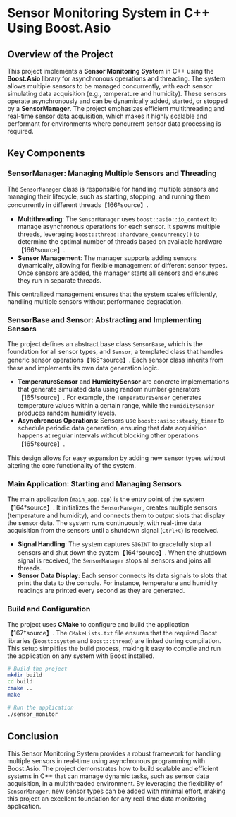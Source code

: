 # Sensor Monitoring System in C++ Using Boost.Asio

## Overview of the Project

This project implements a **Sensor Monitoring System** in C++ using the **Boost.Asio** library for asynchronous operations and threading. The system allows multiple sensors to be managed concurrently, with each sensor simulating data acquisition (e.g., temperature and humidity). These sensors operate asynchronously and can be dynamically added, started, or stopped by a **SensorManager**. The project emphasizes efficient multithreading and real-time sensor data acquisition, which makes it highly scalable and performant for environments where concurrent sensor data processing is required.

## Key Components

### SensorManager: Managing Multiple Sensors and Threading

The `SensorManager` class is responsible for handling multiple sensors and managing their lifecycle, such as starting, stopping, and running them concurrently in different threads【166†source】.

- **Multithreading**: The `SensorManager` uses `boost::asio::io_context` to manage asynchronous operations for each sensor. It spawns multiple threads, leveraging `boost::thread::hardware_concurrency()` to determine the optimal number of threads based on available hardware【166†source】.
- **Sensor Management**: The manager supports adding sensors dynamically, allowing for flexible management of different sensor types. Once sensors are added, the manager starts all sensors and ensures they run in separate threads.

This centralized management ensures that the system scales efficiently, handling multiple sensors without performance degradation.

### SensorBase and Sensor: Abstracting and Implementing Sensors

The project defines an abstract base class `SensorBase`, which is the foundation for all sensor types, and `Sensor`, a templated class that handles generic sensor operations【165†source】. Each sensor class inherits from these and implements its own data generation logic.

- **TemperatureSensor** and **HumiditySensor** are concrete implementations that generate simulated data using random number generators【165†source】. For example, the `TemperatureSensor` generates temperature values within a certain range, while the `HumiditySensor` produces random humidity levels.
- **Asynchronous Operations**: Sensors use `boost::asio::steady_timer` to schedule periodic data generation, ensuring that data acquisition happens at regular intervals without blocking other operations【165†source】.

This design allows for easy expansion by adding new sensor types without altering the core functionality of the system.

### Main Application: Starting and Managing Sensors

The main application (`main_app.cpp`) is the entry point of the system【164†source】. It initializes the `SensorManager`, creates multiple sensors (temperature and humidity), and connects them to output slots that display the sensor data. The system runs continuously, with real-time data acquisition from the sensors until a shutdown signal (`Ctrl+C`) is received.

- **Signal Handling**: The system captures `SIGINT` to gracefully stop all sensors and shut down the system【164†source】. When the shutdown signal is received, the `SensorManager` stops all sensors and joins all threads.
- **Sensor Data Display**: Each sensor connects its data signals to slots that print the data to the console. For instance, temperature and humidity readings are printed every second as they are generated.

### Build and Configuration

The project uses **CMake** to configure and build the application【167†source】. The `CMakeLists.txt` file ensures that the required Boost libraries (`Boost::system` and `Boost::thread`) are linked during compilation. This setup simplifies the build process, making it easy to compile and run the application on any system with Boost installed.

```bash
# Build the project
mkdir build
cd build
cmake ..
make

# Run the application
./sensor_monitor
```

## Conclusion

This Sensor Monitoring System provides a robust framework for handling multiple sensors in real-time using asynchronous programming with Boost.Asio. The project demonstrates how to build scalable and efficient systems in C++ that can manage dynamic tasks, such as sensor data acquisition, in a multithreaded environment. By leveraging the flexibility of `SensorManager`, new sensor types can be added with minimal effort, making this project an excellent foundation for any real-time data monitoring application.
